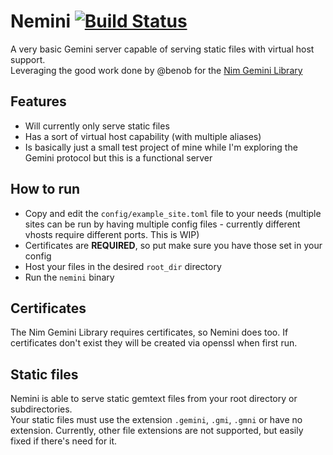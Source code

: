 # Nemini [![Build Status](https://nimble.directory/ci/badges/jester/nimdevel/status.svg)](https://nimble.directory/ci/badges/jester/nimdevel/output.html)
A very basic Gemini server capable of serving static files with virtual host support.  
Leveraging the good work done by @benob for the [Nim Gemini Library](https://github.com/benob/gemini)

## Features
* Will currently only serve static files
* Has a sort of virtual host capability (with multiple aliases)
* Is basically just a small test project of mine while I'm exploring the Gemini protocol but this is a functional server

## How to run
* Copy and edit the `config/example_site.toml` file to your needs (multiple sites can be run by having multiple config files - currently different vhosts require different ports. This is WIP)
* Certificates are **REQUIRED**, so put make sure you have those set in your config
* Host your files in the desired `root_dir` directory
* Run the `nemini` binary

## Certificates
The Nim Gemini Library requires certificates, so Nemini does too. 
If certificates don't exist they will be created via openssl when first run.

## Static files
Nemini is able to serve static gemtext files from your root directory or subdirectories.  
Your static files must use the extension `.gemini`, `.gmi`, `.gmni` or have no extension. Currently, other file extensions are not supported, but easily fixed if there's need for it. 




